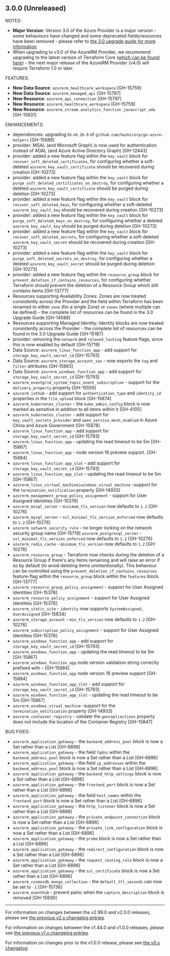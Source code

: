 ## 3.0.0 (Unreleased)

NOTES:

* **Major Version**: Version 3.0 of the Azure Provider is a major version - some behaviours have changed and some deprecated fields/resources have been removed - please refer to [the 3.0 upgrade guide for more information](https://registry.terraform.io/providers/hashicorp/azurerm/latest/docs/guides/3.0-upgrade-guide).
* When upgrading to v3.0 of the AzureRM Provider, we recommend upgrading to the latest version of Terraform Core ([which can be found here](https://www.terraform.io/downloads)) - the next major release of the AzureRM Provider (v4.0) will require Terraform 1.0 or later.

FEATURES:

* **New Data Source**: `azurerm_healthcare_workspace` [GH-15759]
* **New Data Source**: `azurerm_managed_api` [GH-15797]
* **New Resource**: `azurerm_api_connection` [GH-15797]
* **New Resource**: `azurerm_healthcare_workspace` [GH-15759]
* **New Resource**: `azurerm_stream_analytics_function_javascript_uda` [GH-15831]

ENHANCEMENTS:

* dependencies: upgrading to `v0.26.0` of `github.com/hashicorp/go-azure-helpers` [GH-15889]
* provider: MSAL (and Microsoft Graph) is now used for authentication instead of ADAL (and Azure Active Directory Graph) [GH-12443]
* provider: added a new feature flag within the `key_vault` block for `recover_soft_deleted_certificates`, for configuring whether a soft-deleted `azurerm_key_vault_certificate` should be recovered during creation [GH-10273]
* provider: added a new feature flag within the `key_vault` block for `purge_soft_deleted_certificates_on_destroy`, for configuring whether a deleted `azurerm_key_vault_certificate` should be purged during deletion [GH-10273]
* provider: added a new feature flag within the `key_vault` block for `recover_soft_deleted_keys`, for configuring whether a soft-deleted `azurerm_key_vault_key` should be recovered during creation [GH-10273]
* provider: added a new feature flag within the `key_vault` block for `purge_soft_deleted_keys_on_destroy`, for configuring whether a deleted `azurerm_key_vault_key` should be purged during deletion [GH-10273]
* provider: added a new feature flag within the `key_vault` block for `recover_soft_deleted_secrets`, for configuring whether a soft-deleted `azurerm_key_vault_secret` should be recovered during creation [GH-10273]
* provider: added a new feature flag within the `key_vault` block for `purge_soft_deleted_secrets_on_destroy`, for configuring whether a deleted `azurerm_key_vault_secret` should be purged during deletion [GH-10273]
* provider: added a new feature flag within the `resource_group` block for `prevent_deletion_if_contains_resources`, for configuring whether Terraform should prevent the deletion of a Resource Group which still contains items [GH-13777]
* Resources supporting Availability Zones: Zones are now treated consistently across the Provider and the field within Terraform has been renamed to either `zone` (for a single Zone) or `zones` (where multiple can be defined) - the complete list of resources can be found in the 3.0 Upgrade Guide [GH-14588]
* Resources supporting Managed Identity: Identity blocks are now treated consistently across the Provider - the complete list of resources can be found in the 3.0 Upgrade Guide [GH-15187]
* provider: removing the `network` and `relaxed_locking` feature flags, since this is now enabled by default [GH-15719]
* Data Source: `azurerm_linux_function_app` - add support for `storage_key_vault_secret_id` [GH-15793]
* Data Source: `azurerm_storage_account_sas` - now exports the `tag` and `filter` attributes [GH-15863]
* Data Source: `azurerm_windows_function_app` - add support for `storage_key_vault_secret_id` [GH-15793]
* `azurerm_eventgrid_system_topic_event_subscription` - support for the `delivery_property` property [GH-15559]
* `azurerm_iothub` - add support for `authentication_type` and `identity_id` properties in the `file_upload` block [GH-15874]
* `azurerm_kubernetes_cluster` - the `kube_admin_config` block is now marked as sensitive in addition to all items within it [GH-4105]
* `azurerm_kubernetes_cluster` - add support for `key_vault_secrets_provider` and `open_service_mesh_enabled` in Azure China and Azure Government [GH-15878]
* `azurerm_linux_function_app` - add support for `storage_key_vault_secret_id` [GH-15793]
* `azurerm_linux_function_app` - updating the read timeout to be 5m [GH-15867]
* `azurerm_linux_function_app` - node version 16 preview support. [GH-15884]
* `azurerm_linux_function_app_slot` - add support for `storage_key_vault_secret_id` [GH-15793]
* `azurerm_linux_function_app_slot` - updating the read timeout to be 5m [GH-15867]
* `azurerm_linux_virtual_machine|windows_virual_machine` -support for the `termination_notification` property [GH-14933]
* `azurerm_management_group_policy_assignment` - support for User Assigned Identities [GH-15376]
* `azurerm_mssql_server` - `minimum_tls_version` now defaults to `1.2` [GH-10276]
* `azurerm_mysql_server` - `ssl_minimal_tls_version_enforced` now defaults to `1.2` [GH-10276]
* `azurerm_network_security_rule` - no longer locking on the network security group name [GH-15719]
`azurerm_postgresql_server` - `ssl_minimal_tls_version_enforced` now defaults to `1.2` [GH-10276]
* `azurerm_redis_cache` - `minimum_tls_version` now defaults to `1.2` [GH-10276]
* `azurerm_resource_group` - Terraform now checks during the deletion of a Resource Group if there's any items remaining and will raise an error if so by default (to avoid deleting items unintentionally). This behaviour can be controlled using the `prevent_deletion_if_contains_resources` feature-flag within the `resource_group` block within the `features` block. [GH-13777]
* `azurerm_resource_group_policy_assignment` - support for User Assigned Identities [GH-15376]
* `azurerm_resource_policy_assignment` - support for User Assigned Identities [GH-15376]
* `azurerm_static_site` - `identity` now supports `SystemAssigned, UserAssigned` [GH-15834]
* `azurerm_storage_account` - `min_tls_version` now defaults to `1.2` [GH-10276]
* `azurerm_subscription_policy_assignment` - support for User Assigned Identities [GH-15376]
* `azurerm_windows_function_app` - add support for `storage_key_vault_secret_id` [GH-15793]
* `azurerm_windows_function_app` - updating the read timeout to be 5m [GH-15867]
* `azurerm_windows_function_app` node version validation string correctly prefixed with `~` [GH-15884]
* `azurerm_windows_function_app` node version 16 preview support [GH-15884]
* `azurerm_windows_function_app_slot` - add support for `storage_key_vault_secret_id` [GH-15793]
* `azurerm_windows_function_app_slot` - updating the read timeout to be 5m [GH-15867]
* `azurerm_windows_virual_machine` -support for the `termination_notification` property [GH-14933]
* `azurerm_container_registry` - validate the `georepliactions` property does not include the location of the Container Registry [GH-15847]


BUG FIXES:

* `azurerm_application_gateway` - the `backend_address_pool` block is now a Set rather than a List [GH-6896]
* `azurerm_application_gateway` - the field `fqdns` within the `backend_address_pool` block is now a Set rather than a List [GH-6896]
* `azurerm_application_gateway` - the field `ip_addresses` within the `backend_address_pool` block is now a Set rather than a List [GH-6896]
* `azurerm_application_gateway` - the `backend_http_settings` block is now a Set rather than a List [GH-6896]
* `azurerm_application_gateway` - the `frontend_port` block is now a Set rather than a List [GH-6896]
* `azurerm_application_gateway` - the field `host_names` within the `frontend_port` block is now a Set rather than a List [GH-6896]
* `azurerm_application_gateway` - the `http_listener` block is now a Set rather than a List [GH-6896]
* `azurerm_application_gateway` - the `private_endpoint_connection` block is now a Set rather than a List [GH-6896]
* `azurerm_application_gateway` - the `private_link_configuration` block is now a Set rather than a List [GH-6896]
* `azurerm_application_gateway` - the `probe` block is now a Set rather than a List [GH-6896]
* `azurerm_application_gateway` - the `redirect_configuration` block is now a Set rather than a List [GH-6896]
* `azurerm_application_gateway` - the `request_routing_rule` block is now a Set rather than a List [GH-6896]
* `azurerm_application_gateway` - the `ssl_certificate` block is now a Set rather than a List [GH-6896]
* `azurerm_cosmosdb_mongo_collection` - the `default_ttl_seconds` can now be set to `-1` [GH-15736]
* `azurerm_eventhub` - prevent panic when the `capture_description` block is removed [GH-15930]

---

For information on changes between the v2.99.0 and v2.0.0 releases, please see [the previous v2.x changelog entries](https://github.com/hashicorp/terraform-provider-azurerm/blob/main/CHANGELOG-v2.md).

For information on changes between the v1.44.0 and v1.0.0 releases, please see [the previous v1.x changelog entries](https://github.com/hashicorp/terraform-provider-azurerm/blob/main/CHANGELOG-v1.md).

For information on changes prior to the v1.0.0 release, please see [the v0.x changelog](https://github.com/hashicorp/terraform-provider-azurerm/blob/main/CHANGELOG-v0.md).
